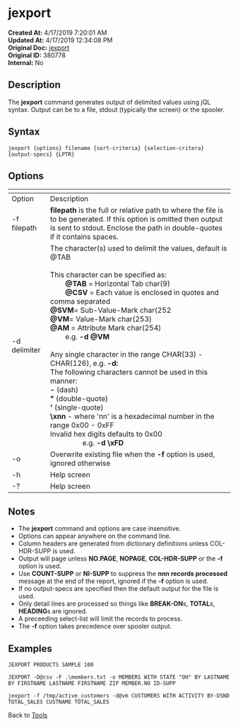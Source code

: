 # jexport

**Created At:** 4/17/2019 7:20:01 AM  
**Updated At:** 4/17/2019 12:34:08 PM  
**Original Doc:** [jexport](https://docs.jbase.com/48399-tools/jexport)  
**Original ID:** 380778  
**Internal:** No  


## Description

The **jexport** command generates output of delimited values using jQL syntax. Output can be to a file, stdout (typically the screen) or the spooler.



## Syntax

```
jexport {options} filename {sort-criteria} {selection-critera} {output-specs} {LPTR}
```



## Options


| <!----> | <!----> |
| --- | --- |
| Option | Description |
| -f filepath | **filepath** is the full or relative path to where the file is to be generated. If this option is omitted then output is sent to stdout. Enclose the path in double-quotes if it contains spaces. |
| -d delimiter | The character(s) used to delimit the values, default is @TAB<br><br>This character can be specified as:<br>        **@TAB** = Horizontal Tab char(9)<br>        **@CSV** = Each value is enclosed in quotes and comma separated<br>**@SVM**= Sub-Value-Mark char(252<br>**@VM**= Value-Mark char(253)<br>**@AM** = Attribute Mark char(254)<br>        e.g. **-d @VM**<br><br>Any single character in the range CHAR(33) - CHAR(126), e.g. **-d:**<br>The following characters cannot be used in this manner:<br>**-** (dash)<br>**"** (double-quote)<br>**'** (single-quote)<br>**\xnn** - where 'nn' is a hexadecimal number in the range 0x00 - 0xFF<br>Invalid hex digits defaults to 0x00<br>                 e.g. **-d \xFD** |
| -o | Overwrite existing file when the **-f** option is used, ignored otherwise |
| -h | Help screen |
| -? | Help screen |




## Notes

- The **jexport** command and options are case insensitive.
- Options can appear anywhere on the command line.
- Column headers are generated from dictionary definitions unless COL-HDR-SUPP is used.
- Output will page unless **NO.PAGE**, **NOPAGE**, **COL-HDR-SUPP** or the **-f** option is used.
- Use **COUNT-SUPP** or **NI-SUPP** to suppress the **nnn records processed** message at the end of the report, ignored if the **-f** option is used.
- If no output-specs are specified then the default output for the file is used.
- Only detail lines are processed so things like **BREAK-ON**s, **TOTAL**s, **HEADING**s are ignored.
- A preceeding select-list will limit the records to process.
- The **-f** option takes precedence over spooler output.




## Examples

```
JEXPORT PRODUCTS SAMPLE 100
```

```
JEXPORT -D@csv -F .\members.txt -o MEMBERS WITH STATE "OH" BY LASTNAME BY FIRSTNAME LASTNAME FIRSTNAME ZIP MEMBER.NO ID-SUPP
```

```
jexport -f /tmp/active_customers -d@vm CUSTOMERS WITH ACTIVITY BY-DSND TOTAL_SALES CUSTNAME TOTAL_SALES
```



Back to [Tools](./../tools)



## 

